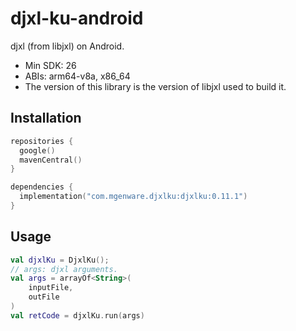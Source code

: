 # djxl-ku-android

djxl (from libjxl) on Android.

- Min SDK: 26
- ABIs: arm64-v8a, x86_64
- The version of this library is the version of libjxl used to build it.

## Installation

```kotlin
repositories {
  google()
  mavenCentral()
}

dependencies {
  implementation("com.mgenware.djxlku:djxlku:0.11.1")
}
```

## Usage

```kotlin
val djxlKu = DjxlKu();
// args: djxl arguments.
val args = arrayOf<String>(
    inputFile,
    outFile
)
val retCode = djxlKu.run(args)
```
